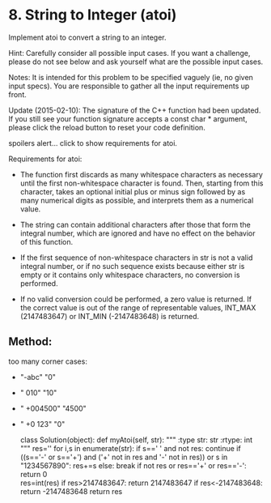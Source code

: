 # 8. String to Integer (atoi)

Implement atoi to convert a string to an integer.

Hint: Carefully consider all possible input cases. If you want a challenge, please do not see below and ask yourself what are the possible input cases.

Notes: It is intended for this problem to be specified vaguely (ie, no given input specs). You are responsible to gather all the input requirements up front.

Update (2015-02-10):
The signature of the C++ function had been updated. If you still see your function signature accepts a const char * argument, please click the reload button  to reset your code definition.

spoilers alert... click to show requirements for atoi.

Requirements for atoi:

- The function first discards as many whitespace characters as necessary until the first non-whitespace character is found. Then, starting from this character, takes an optional initial plus or minus sign followed by as many numerical digits as possible, and interprets them as a numerical value.

- The string can contain additional characters after those that form the integral number, which are ignored and have no effect on the behavior of this function.

- If the first sequence of non-whitespace characters in str is not a valid integral number, or if no such sequence exists because either str is empty or it contains only whitespace characters, no conversion is performed.

- If no valid conversion could be performed, a zero value is returned. If the correct value is out of the range of representable values, INT_MAX (2147483647) or INT_MIN (-2147483648) is returned.

## Method:

too many corner cases:

- "-abc" "0"
- "    010" "10"
- "     +004500" "4500"
- "   +0 123" "0"


    class Solution(object):
        def myAtoi(self, str):
            """
            :type str: str
            :rtype: int
            """
            res=''
            for i,s in enumerate(str):
                if s==' ' and not res:
                    continue
                if ((s=='-' or s=='+') and ('+' not in res and '-' not in res)) or s in "1234567890":
                    res+=s
                else:
                    break
            if not res or res=='+' or res=='-':
                return 0     
            res=int(res)
            if res>2147483647:
                return 2147483647
            if res<-2147483648:
                return -2147483648
            return res